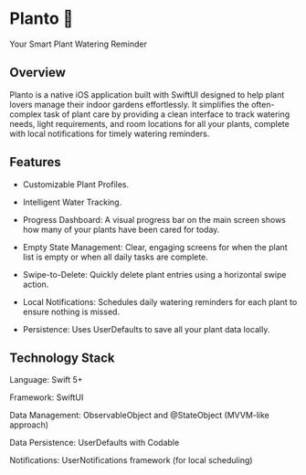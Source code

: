 #  Planto 🌱 
Your Smart Plant Watering Reminder


## Overview

Planto is a native iOS application built with SwiftUI designed to help plant lovers manage their indoor gardens effortlessly. It simplifies the often-complex task of plant care by providing a clean interface to track watering needs, light requirements, and room locations for all your plants, complete with local notifications for timely watering reminders.



## Features

- Customizable Plant Profiles.

- Intelligent Water Tracking.

- Progress Dashboard: A visual progress bar on the main screen shows how many of your plants have been cared for today.

- Empty State Management: Clear, engaging screens for when the plant list is empty or when all daily tasks are complete.

- Swipe-to-Delete: Quickly delete plant entries using a horizontal swipe action.

- Local Notifications: Schedules daily watering reminders for each plant to ensure nothing is missed.

- Persistence: Uses UserDefaults to save all your plant data locally.



## Technology Stack

Language: Swift 5+

Framework: SwiftUI

Data Management: ObservableObject and @StateObject (MVVM-like approach)

Data Persistence: UserDefaults with Codable

Notifications: UserNotifications framework (for local scheduling)
